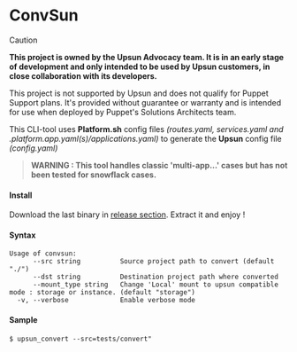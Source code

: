 ConvSun
=========

> [!CAUTION]
> **This project is owned by the Upsun Advocacy team. It is in an early stage of development and only intended to be used by Upsun customers, in close collaboration with its developers.**
> <summary>This project is not supported by Upsun and does not qualify for Puppet Support plans. It's provided without guarantee or warranty and is intended for use when deployed by Puppet's Solutions Architects team.</summary>


This CLI-tool uses **Platform.sh** config files *(routes.yaml, services.yaml and .platform.app.yaml(s)/applications.yaml)* to generate the **Upsun** config file *(config.yaml)*  
> **WARNING : This tool handles classic 'multi-app...' cases but has not been tested for snowflack cases.**

#### Install

Download the last binary in [release section](https://github.com/upsun/convsun/releases).
Extract it and enjoy !

#### Syntax
```
Usage of convsun:
      --src string          Source project path to convert (default "./")
      --dst string          Destination project path where converted
      --mount_type string   Change 'Local' mount to upsun compatible mode : storage or instance. (default "storage")
  -v, --verbose             Enable verbose mode
```

#### Sample
`$ upsun_convert --src=tests/convert"`